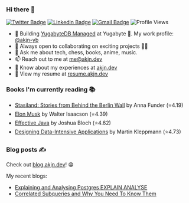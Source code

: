 ### Hi there 👋

[![Twitter Badge](https://img.shields.io/badge/-@AkJn99-1ca0f1?style=flat-square&labelColor=1ca0f1&logo=twitter&logoColor=white&link=https://twitter.com/AkJn99)](https://twitter.com/AkJn99) 
[![Linkedin Badge](https://img.shields.io/badge/-AkJn99-blue?style=flat-square&logo=Linkedin&logoColor=white&link=https://www.linkedin.com/in/AkJn99/)](https://www.linkedin.com/in/AkJn99/)
[![Gmail Badge](https://img.shields.io/badge/-me@akjn.dev-c14438?style=flat-square&logo=Gmail&logoColor=white&link=mailto:me@akjn.dev)](mailto:me@akjn.dev)
![Profile Views](https://komarev.com/ghpvc/?username=Akshat-Jain&label=Profile%20views&color=0e75b6&style=flat-square)

- 🔭 Building [YugabyteDB Managed](https://cloud.yugabyte.com) at Yugabyte 🚀. My work profile: [@akjn-yb](https://www.github.com/akjn-yb)
- 👯 Always open to collaborating on exciting projects 🧑‍💻
- 💬 Ask me about tech, chess, books, anime, music.
- 📫 Reach out to me at me@akjn.dev
- 👋 Know about my experiences at [akjn.dev](https://www.akjn.dev)
- 📄 View my resume at [resume.akjn.dev](https://resume.akjn.dev)


### Books I'm currently reading 📚
<!-- GOODREADS-LIST:START -->
- [Stasiland: Stories from Behind the Berlin Wall](https://www.goodreads.com/review/show/5894719487?utm_medium=api&utm_source=rss) by Anna Funder (⭐️4.19)
- [Elon Musk](https://www.goodreads.com/review/show/5894718013?utm_medium=api&utm_source=rss) by Walter Isaacson (⭐️4.39)
- [Effective Java](https://www.goodreads.com/review/show/5894718823?utm_medium=api&utm_source=rss) by Joshua Bloch (⭐️4.62)
- [Designing Data-Intensive Applications](https://www.goodreads.com/review/show/5894718402?utm_medium=api&utm_source=rss) by Martin Kleppmann (⭐️4.73)
<!-- GOODREADS-LIST:END -->

### Blog posts ✍️ 
Check out [blog.akjn.dev](https://blog.akjn.dev)! 😁

My recent blogs:
<!-- BLOG-POST-LIST:START -->
- [Explaining and Analysing Postgres EXPLAIN ANALYSE](https://blog.akjn.dev/explaining-and-analysing-postgres-explain-analyse)
- [Correlated Subqueries and Why You Need To Know Them](https://blog.akjn.dev/correlated-subqueries-and-why-you-need-to-know-them)
<!-- BLOG-POST-LIST:END -->
